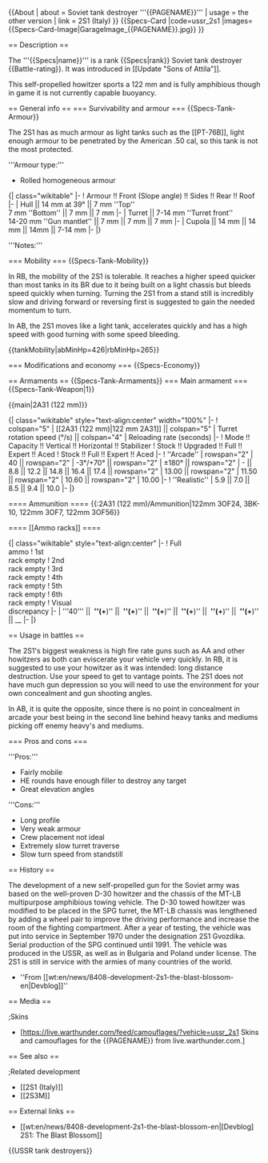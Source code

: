 {{About
| about = Soviet tank destroyer '''{{PAGENAME}}'''
| usage = the other version
| link = 2S1 (Italy)
}}
{{Specs-Card
|code=ussr_2s1
|images={{Specs-Card-Image|GarageImage_{{PAGENAME}}.jpg}}
}}

== Description ==
<!-- ''In the description, the first part should be about the history of the creation and combat usage of the vehicle, as well as its key features. In the second part, tell the reader about the ground vehicle in the game. Insert a screenshot of the vehicle, so that if the novice player does not remember the vehicle by name, he will immediately understand what kind of vehicle the article is talking about.'' -->
The '''{{Specs|name}}''' is a rank {{Specs|rank}} Soviet tank destroyer {{Battle-rating}}. It was introduced in [[Update "Sons of Attila"]].

This self-propelled howitzer sports a 122 mm and is fully amphibious though in game it is not currently capable buoyancy.

== General info ==
=== Survivability and armour ===
{{Specs-Tank-Armour}}
<!-- ''Describe armour protection. Note the most well protected and key weak areas. Appreciate the layout of modules as well as the number and location of crew members. Is the level of armour protection sufficient, is the placement of modules helpful for survival in combat? If necessary use a visual template to indicate the most secure and weak zones of the armour.'' -->
The 2S1 has as much armour as light tanks such as the [[PT-76B]], light enough armour to be penetrated by the American .50 cal, so this tank is not the most protected.

'''Armour type:'''

* Rolled homogeneous armour

{| class="wikitable"
|-
! Armour !! Front (Slope angle) !! Sides !! Rear !! Roof
|-
| Hull || 14 mm at 39° || 7 mm ''Top'' <br> 7 mm ''Bottom'' || 7 mm || 7 mm
|-
| Turret || 7-14 mm ''Turret front'' <br>14-20 mm ''Gun mantlet'' || 7 mm || 7 mm || 7 mm
|-
| Cupola || 14 mm || 14 mm || 14mm || 7-14 mm
|-
|}

'''Notes:''' <!-- From homogeneous armour plus structural steel gives 18 mm of armour -->
<!--  Suspension wheels are 20 mm thick, tracks are 20 mm thick. -->

=== Mobility ===
{{Specs-Tank-Mobility}}
<!-- ''Write about the mobility of the ground vehicle. Estimate the specific power and manoeuvrability, as well as the maximum speed forwards and backwards.'' -->
In RB, the mobility of the 2S1 is tolerable. It reaches a higher speed quicker than most tanks in its BR due to it being built on a light chassis but bleeds speed quickly when turning. Turning the 2S1 from a stand still is incredibly slow and driving forward or reversing first is suggested to gain the needed momentum to turn.

In AB, the 2S1 moves like a light tank, accelerates quickly and has a high speed with good turning with some speed bleeding.

{{tankMobility|abMinHp=426|rbMinHp=265}}

=== Modifications and economy ===
{{Specs-Economy}}

== Armaments ==
{{Specs-Tank-Armaments}}
=== Main armament ===
{{Specs-Tank-Weapon|1}}
<!-- ''Give the reader information about the characteristics of the main gun. Assess its effectiveness in a battle based on the reloading speed, ballistics and the power of shells. Do not forget about the flexibility of the fire, that is how quickly the cannon can be aimed at the target, open fire on it and aim at another enemy. Add a link to the main article on the gun: <code><nowiki>{{main|Name of the weapon}}</nowiki></code>. Describe in general terms the ammunition available for the main gun. Give advice on how to use them and how to fill the ammunition storage.'' -->
{{main|2A31 (122 mm)}}

{| class="wikitable" style="text-align:center" width="100%"
|-
! colspan="5" | [[2A31 (122 mm)|122 mm 2A31]] || colspan="5" | Turret rotation speed (°/s) || colspan="4" | Reloading rate (seconds)
|-
! Mode !! Capacity !! Vertical !! Horizontal !! Stabilizer
! Stock !! Upgraded !! Full !! Expert !! Aced
! Stock !! Full !! Expert !! Aced
|-
! ''Arcade''
| rowspan="2" | 40 || rowspan="2" | -3°/+70° || rowspan="2" | ±180° || rowspan="2" | - || 8.8 || 12.2 || 14.8 || 16.4 || 17.4 || rowspan="2" | 13.00 || rowspan="2" | 11.50 || rowspan="2" | 10.60 || rowspan="2" | 10.00
|-
! ''Realistic''
| 5.9 || 7.0 || 8.5 || 9.4 || 10.0
|-
|}

==== Ammunition ====
{{:2A31 (122 mm)/Ammunition|122mm 3OF24, 3BK-10, 122mm 3OF7, 122mm 3OF56}}

==== [[Ammo racks]] ====
<!-- [[File:Ammoracks_{{PAGENAME}}.png|right|thumb|x250px|[[Ammo racks]] of the {{PAGENAME}}]] -->
<!-- '''Last updated:''' -->
{| class="wikitable" style="text-align:center"
|-
! Full<br>ammo
! 1st<br>rack empty
! 2nd<br>rack empty
! 3rd<br>rack empty
! 4th<br>rack empty
! 5th<br>rack empty
! 6th<br>rack empty
! Visual<br>discrepancy
|-
| '''40''' || __&nbsp;''(+__)'' || __&nbsp;''(+__)'' || __&nbsp;''(+__)'' || __&nbsp;''(+__)'' || __&nbsp;''(+__)'' || __&nbsp;''(+__)'' || __
|-
|}

== Usage in battles ==
<!-- ''Describe the tactics of playing in the vehicle, the features of using vehicles in the team and advice on tactics. Refrain from creating a "guide" - do not impose a single point of view but instead give the reader food for thought. Describe the most dangerous enemies and give recommendations on fighting them. If necessary, note the specifics of the game in different modes (AB, RB, SB).'' -->
The 2S1's biggest weakness is high fire rate guns such as AA and other howitzers as both can eviscerate your vehicle very quickly. In RB, it is suggested to use your howitzer as it was intended: long distance destruction. Use your speed to get to vantage points. The 2S1 does not have much gun depression so you will need to use the environment for your own concealment and gun shooting angles.

In AB, it is quite the opposite, since there is no point in concealment in arcade your best being in the second line behind heavy tanks and mediums picking off enemy heavy's and mediums.

=== Pros and cons ===
<!-- ''Summarise and briefly evaluate the vehicle in terms of its characteristics and combat effectiveness. Mark its pros and cons in a bulleted list. Try not to use more than 6 points for each of the characteristics. Avoid using categorical definitions such as "bad", "good" and the like - use substitutions with softer forms such as "inadequate" and "effective".'' -->

'''Pros:'''

* Fairly mobile
* HE rounds have enough filler to destroy any target
* Great elevation angles

'''Cons:'''

* Long profile
* Very weak armour
* Crew placement not ideal
* Extremely slow turret traverse
* Slow turn speed from standstill

== History ==
<!-- ''Describe the history of the creation and combat usage of the vehicle in more detail than in the introduction. If the historical reference turns out to be too long, take it to a separate article, taking a link to the article about the vehicle and adding a block "/History" (example: <nowiki>https://wiki.warthunder.com/(Vehicle-name)/History</nowiki>) and add a link to it here using the <code>main</code> template. Be sure to reference text and sources by using <code><nowiki><ref></ref></nowiki></code>, as well as adding them at the end of the article with <code><nowiki><references /></nowiki></code>. This section may also include the vehicle's dev blog entry (if applicable) and the in-game encyclopedia description (under <code><nowiki>=== In-game description ===</nowiki></code>, also if applicable).'' -->
The development of a new self-propelled gun for the Soviet army was based on the well-proven D-30 howitzer and the chassis of the MT-LB multipurpose amphibious towing vehicle. The D-30 towed howitzer was modified to be placed in the SPG turret, the MT-LB chassis was lengthened by adding a wheel pair to improve the driving performance and increase the room of the fighting compartment. After a year of testing, the vehicle was put into service in September 1970 under the designation 2S1 Gvozdika. Serial production of the SPG continued until 1991. The vehicle was produced in the USSR, as well as in Bulgaria and Poland under license. The 2S1 is still in service with the armies of many countries of the world.

- ''From [[wt:en/news/8408-development-2s1-the-blast-blossom-en|Devblog]]''

== Media ==
<!-- ''Excellent additions to the article would be video guides, screenshots from the game, and photos.'' -->

;Skins
* [https://live.warthunder.com/feed/camouflages/?vehicle=ussr_2s1 Skins and camouflages for the {{PAGENAME}} from live.warthunder.com.]

== See also ==
<!-- ''Links to the articles on the War Thunder Wiki that you think will be useful for the reader, for example:''
* ''reference to the series of the vehicles;''
* ''links to approximate analogues of other nations and research trees.'' -->

;Related development
* [[2S1 (Italy)]]
* [[2S3M]]

== External links ==
<!-- ''Paste links to sources and external resources, such as:''
* ''topic on the official game forum;''
* ''other literature.'' -->

* [[wt:en/news/8408-development-2s1-the-blast-blossom-en|[Devblog] 2S1: The Blast Blossom]]


{{USSR tank destroyers}}